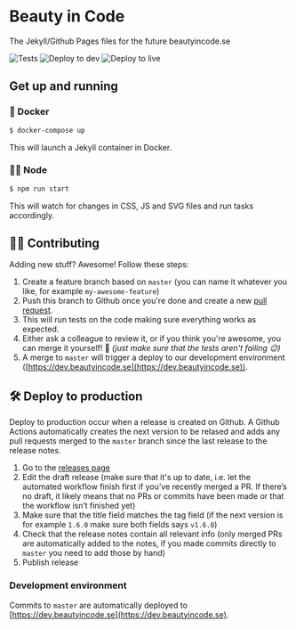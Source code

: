 # Beauty in Code

The Jekyll/Github Pages files for the future beautyincode.se

![Tests](https://github.com/LivingIT/beautyincode.se/workflows/Tests/badge.svg) ![Deploy to dev](https://github.com/LivingIT/beautyincode.se/workflows/Deploy%20to%20dev/badge.svg) ![Deploy to live](https://github.com/LivingIT/beautyincode.se/workflows/Deploy%20to%20live/badge.svg)

## Get up and running

### 🐳 Docker

~~~bash
$ docker-compose up
~~~

This will launch a Jekyll container in Docker.

### 👩‍💻 Node

~~~bash
$ npm run start
~~~

This will watch for changes in CSS, JS and SVG files and run tasks accordingly.

## 👩‍💻 Contributing

Adding new stuff? Awesome! Follow these steps:

1. Create a feature branch based on `master` (you can name it whatever you like, for example `my-awesome-feature`)
2. Push this branch to Github once you're done and create a new [pull request](https://github.com/LivingIT/beautyincode.se/pulls).
3. This will run tests on the code making sure everything works as expected.
4. Either ask a colleague to review it, or if you think you're awesome, you can merge it yourself! 💪 _(just make sure that the tests aren't failing 😉)_
5. A merge to `master` will trigger a deploy to our development environment ([https://dev.beautyincode.se](https://dev.beautyincode.se)).

## 🛠 Deploy to production

Deploy to production occur when a release is created on Github. A Github Actions automatically creates the next version to be relased and adds any pull requests merged to the `master` branch since the last release to the release notes.

1. Go to the [releases page](https://github.com/LivingIT/beautyincode.se/releases)
2. Edit the draft release (make sure that it's up to date, i.e. let the automated workflow finish first if you’ve recently merged a PR. If there’s no draft, it likely means that no PRs or commits have been made or that the workflow isn’t finished yet)
3. Make sure that the title field matches the tag field (if the next version is for example `1.6.0` make sure both fields says `v1.6.0`)
4. Check that the release notes contain all relevant info (only merged PRs are automatically added to the notes, if you made commits directly to `master` you need to add those by hand)
5. Publish release

### Development environment

Commits to `master` are automatically deployed to [https://dev.beautyincode.se](https://dev.beautyincode.se).
